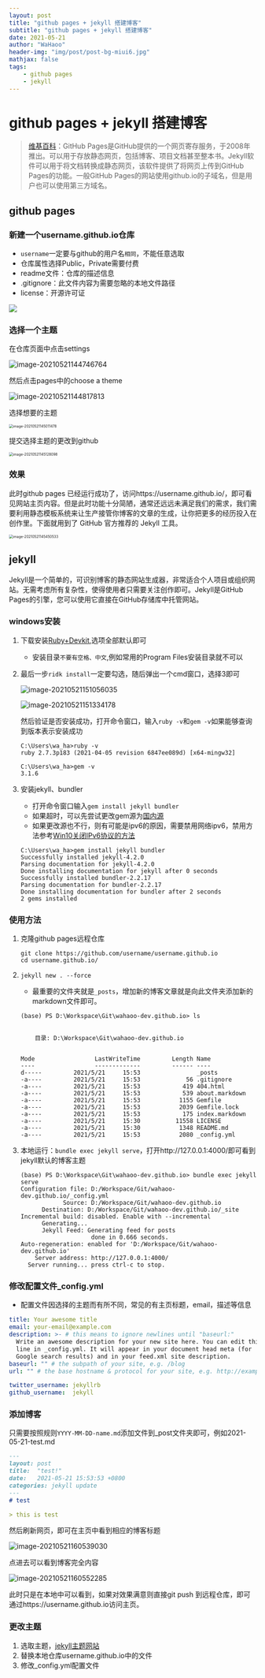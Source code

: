 ```yaml
---
layout: post
title: "github pages + jekyll 搭建博客"
subtitle: "github pages + jekyll 搭建博客"
date: 2021-05-21
author: "WaHaoo"
header-img: "img/post/post-bg-miui6.jpg"
mathjax: false
tags:
    - github pages
    - jekyll
---
```



# github pages + jekyll 搭建博客

> [维基百科](https://zh.wikipedia.org/wiki/GitHub_Pages)：GitHub Pages是GitHub提供的一个网页寄存服务，于2008年推出。可以用于存放静态网页，包括博客、项目文档甚至整本书。Jekyll软件可以用于将文档转换成静态网页，该软件提供了将网页上传到GitHub Pages的功能。一般GitHub Pages的网站使用github.io的子域名，但是用户也可以使用第三方域名。

## github pages

### 新建一个username.github.io仓库

- `username`一定要与github的用户名`相同`，不能任意选取
- 仓库属性选择Public，Private需要付费
- readme文件：仓库的描述信息
- .gitignore：此文件内容为需要忽略的本地文件路径
- license：开源许可证

![](https://waha-note.oss-cn-beijing.aliyuncs.com/PicGo/20210521144645.png)

### 选择一个主题

在仓库页面中点击settings

![image-20210521144746764](https://waha-note.oss-cn-beijing.aliyuncs.com/PicGo/20210521144746.png)

然后点击pages中的choose a theme

![image-20210521144817813](https://waha-note.oss-cn-beijing.aliyuncs.com/PicGo/20210521144817.png)

选择想要的主题

<img src="https://waha-note.oss-cn-beijing.aliyuncs.com/PicGo/20210521145011.png" alt="image-20210521145011478" style="zoom:50%;" />

提交选择主题的更改到github

<img src="https://waha-note.oss-cn-beijing.aliyuncs.com/PicGo/20210521145128.png" alt="image-20210521145128098" style="zoom:50%;" />

### 效果

此时github pages 已经运行成功了，访问https://username.github.io/，即可看见网站主页内容。但是此时功能十分简陋，通常还远远未满足我们的需求，我们需要利用静态模板系统来让生产接管你博客的文章的生成，让你把更多的经历投入在创作里。下面就用到了 GitHub 官方推荐的 Jekyll 工具。

<img src="https://waha-note.oss-cn-beijing.aliyuncs.com/PicGo/20210521145450.png" alt="image-20210521145450533" style="zoom:50%;" />

## jekyll

Jekyll是一个简单的，可识别博客的静态网站生成器，非常适合个人项目或组织网站。无需考虑所有复杂性，使得使用者只需要关注创作即可。Jekyll是GitHub Pages的引擎，您可以使用它直接在GitHub存储库中托管网站。

### windows安装

1. 下载安装[Ruby+Devkit](https://rubyinstaller.org/downloads/),选项全部默认即可

   - 安装目录`不要有空格、中文`,例如常用的Program Files安装目录就不可以

2. 最后一步`ridk install`一定要勾选，随后弹出一个cmd窗口，选择3即可

    ![image-20210521151056035](https://waha-note.oss-cn-beijing.aliyuncs.com/PicGo/20210521151056.png)

    ![image-20210521151334178](https://waha-note.oss-cn-beijing.aliyuncs.com/PicGo/20210521151334.png)

    然后验证是否安装成功，打开命令窗口，输入`ruby -v`和`gem -v`如果能够查询到版本表示安装成功

    ```shell
    C:\Users\wa_ha>ruby -v
    ruby 2.7.3p183 (2021-04-05 revision 6847ee089d) [x64-mingw32]

    C:\Users\wa_ha>gem -v
    3.1.6
    ```

3. 安装jekyll、bundler

   - 打开命令窗口输入`gem install jekyll bundler`
   - 如果超时，可以先尝试更改gem源为[国内源](https://gems.ruby-china.com/)
   - 如果更改源也不行，则有可能是ipv6的原因，需要禁用网络ipv6，禁用方法参考[Win10关闭IPv6协议的方法](https://windows10.pro/win10-turn-off-ipv6/)

    ```shell
    C:\Users\wa_ha>gem install jekyll bundler
    Successfully installed jekyll-4.2.0
    Parsing documentation for jekyll-4.2.0
    Done installing documentation for jekyll after 0 seconds
    Successfully installed bundler-2.2.17
    Parsing documentation for bundler-2.2.17
    Done installing documentation for bundler after 2 seconds
    2 gems installed
    ```

### 使用方法

1. 克隆github pages远程仓库

    ```shell
    git clone https://github.com/username/username.github.io
    cd username.github.io/
    ```

2. `jekyll new . --force`

   - 最重要的文件夹就是`_posts`，增加新的博客文章就是向此文件夹添加新的markdown文件即可。

    ```shell
    (base) PS D:\Workspace\Git\wahaoo-dev.github.io> ls


        目录: D:\Workspace\Git\wahaoo-dev.github.io


    Mode                 LastWriteTime         Length Name
    ----                 -------------         ------ ----
    d-----         2021/5/21     15:53                _posts
    -a----         2021/5/21     15:53             56 .gitignore
    -a----         2021/5/21     15:53            419 404.html
    -a----         2021/5/21     15:53            539 about.markdown
    -a----         2021/5/21     15:53           1155 Gemfile
    -a----         2021/5/21     15:53           2039 Gemfile.lock
    -a----         2021/5/21     15:53            175 index.markdown
    -a----         2021/5/21     15:30          11558 LICENSE
    -a----         2021/5/21     15:30           1348 README.md
    -a----         2021/5/21     15:53           2080 _config.yml
    ```



3. 本地运行：`bundle exec jekyll serve`，打开http://127.0.0.1:4000/即可看到jekyll默认的博客主题

    ```shell
    (base) PS D:\Workspace\Git\wahaoo-dev.github.io> bundle exec jekyll serve
    Configuration file: D:/Workspace/Git/wahaoo-dev.github.io/_config.yml
                Source: D:/Workspace/Git/wahaoo-dev.github.io
          Destination: D:/Workspace/Git/wahaoo-dev.github.io/_site
    Incremental build: disabled. Enable with --incremental
          Generating...
          Jekyll Feed: Generating feed for posts
                        done in 0.666 seconds.
    Auto-regeneration: enabled for 'D:/Workspace/Git/wahaoo-dev.github.io'
        Server address: http://127.0.0.1:4000/
      Server running... press ctrl-c to stop.
    ```

### 修改配置文件_config.yml

- 配置文件因选择的主题而有所不同，常见的有主页标题，email，描述等信息

```yaml
title: Your awesome title
email: your-email@example.com
description: >- # this means to ignore newlines until "baseurl:"
  Write an awesome description for your new site here. You can edit this
  line in _config.yml. It will appear in your document head meta (for
  Google search results) and in your feed.xml site description.
baseurl: "" # the subpath of your site, e.g. /blog
url: "" # the base hostname & protocol for your site, e.g. http://example.com

twitter_username: jekyllrb
github_username:  jekyll
```



### 添加博客

只需要按照规则`YYYY-MM-DD-name.md`添加文件到_post文件夹即可，例如2021-05-21-test.md

```markdown
---
layout: post
title:  "test!"
date:   2021-05-21 15:53:53 +0800
categories: jekyll update
---
# test

> this is test
```

然后刷新网页，即可在主页中看到相应的博客标题

![image-20210521160539030](https://waha-note.oss-cn-beijing.aliyuncs.com/PicGo/20210521160539.png)

点进去可以看到博客完全内容

![image-20210521160552285](https://waha-note.oss-cn-beijing.aliyuncs.com/PicGo/20210521160552.png)

此时只是在本地中可以看到，如果对效果满意则直接git push 到远程仓库，即可通过https://username.github.io访问主页。

### 更改主题

1. 选取主题，[jekyll主题网站](http://jekyllthemes.org/)
2. 替换本地仓库username.github.io中的文件
3. 修改_config.yml配置文件


